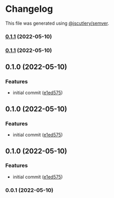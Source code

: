 # Changelog

This file was generated using [@jscutlery/semver](https://github.com/jscutlery/semver).

### [0.1.1](https://github.com/Ahryman40k/nx-vitepress/compare/nx-vitepress-0.1.0...nx-vitepress-0.1.1) (2022-05-10)

### [0.1.1](https://github.com/Ahryman40k/nx-vitepress/compare/nx-vitepress-0.1.0...nx-vitepress-0.1.1) (2022-05-10)

## 0.1.0 (2022-05-10)


### Features

* initial commit ([e1ed575](https://github.com/Ahryman40k/nx-vitepress/commit/e1ed57569a4ef47cd25998676c3190235aad7c5d))

## 0.1.0 (2022-05-10)


### Features

* initial commit ([e1ed575](https://github.com/Ahryman40k/nx-vitepress/commit/e1ed57569a4ef47cd25998676c3190235aad7c5d))

## 0.1.0 (2022-05-10)


### Features

* initial commit ([e1ed575](https://github.com/Ahryman40k/nx-vitepress/commit/e1ed57569a4ef47cd25998676c3190235aad7c5d))

### 0.0.1 (2022-05-10)

